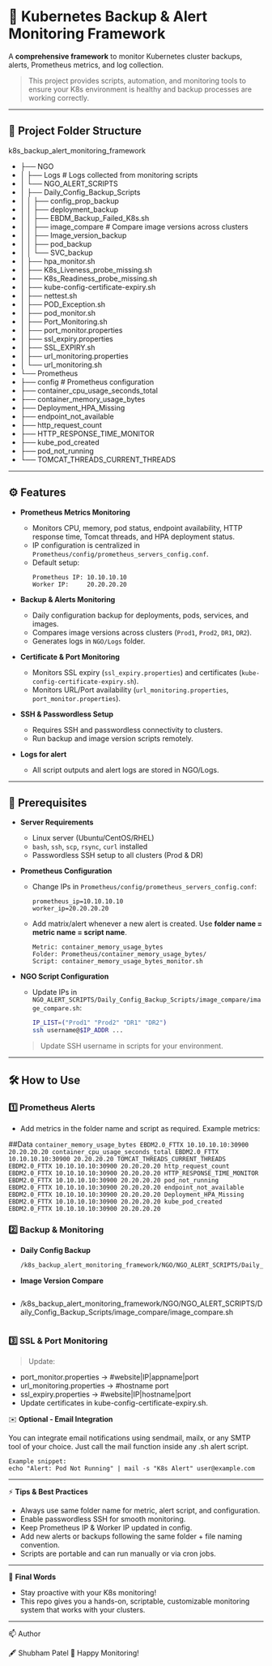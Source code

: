 # 🚀 Kubernetes Backup & Alert Monitoring Framework

A **comprehensive framework** to monitor Kubernetes cluster backups, alerts, Prometheus metrics, and log collection.  

> This project provides scripts, automation, and monitoring tools to ensure your K8s environment is healthy and backup processes are working correctly.

---

## 📁 Project Folder Structure

k8s_backup_alert_monitoring_framework
- ├── NGO
- │ ├── Logs # Logs collected from monitoring scripts
- │ └── NGO_ALERT_SCRIPTS
- │ ├── Daily_Config_Backup_Scripts
- │ │ ├── config_prop_backup
- │ │ ├── deployment_backup
- │ │ ├── EBDM_Backup_Failed_K8s.sh
- │ │ ├── image_compare # Compare image versions across clusters
- │ │ ├── Image_version_backup
- │ │ ├── pod_backup
- │ │ └── SVC_backup
- │ ├── hpa_monitor.sh
- │ ├── K8s_Liveness_probe_missing.sh
- │ ├── K8s_Readiness_probe_missing.sh
- │ ├── kube-config-certificate-expiry.sh
- │ ├── nettest.sh
- │ ├── POD_Exception.sh
- │ ├── pod_monitor.sh
- │ ├── Port_Monitoring.sh
- │ ├── port_monitor.properties
- │ ├── ssl_expiry.properties
- │ ├── SSL_EXPIRY.sh
- │ ├── url_monitoring.properties
- │ └── url_monitoring.sh
- └── Prometheus
- ├── config # Prometheus configuration
- ├── container_cpu_usage_seconds_total
- ├── container_memory_usage_bytes
- ├── Deployment_HPA_Missing
- ├── endpoint_not_available
- ├── http_request_count
- ├── HTTP_RESPONSE_TIME_MONITOR
- ├── kube_pod_created
- ├── pod_not_running
- └── TOMCAT_THREADS_CURRENT_THREADS


---

## ⚙️ Features

- **Prometheus Metrics Monitoring**  
  - Monitors CPU, memory, pod status, endpoint availability, HTTP response time, Tomcat threads, and HPA deployment status.
  - IP configuration is centralized in `Prometheus/config/prometheus_servers_config.conf`.
  - Default setup:  
    ```
    Prometheus IP: 10.10.10.10
    Worker IP:     20.20.20.20
    ```

- **Backup & Alerts Monitoring**  
  - Daily configuration backup for deployments, pods, services, and images.
  - Compares image versions across clusters (`Prod1`, `Prod2`, `DR1`, `DR2`).
  - Generates logs in `NGO/Logs` folder.

- **Certificate & Port Monitoring**  
  - Monitors SSL expiry (`ssl_expiry.properties`) and certificates (`kube-config-certificate-expiry.sh`).  
  - Monitors URL/Port availability (`url_monitoring.properties`, `port_monitor.properties`).

- **SSH & Passwordless Setup**  
  - Requires SSH and passwordless connectivity to clusters.
  - Run backup and image version scripts remotely.
 
- **Logs for alert**
  - All script outputs and alert logs are stored in NGO/Logs.  

---

## 📝 Prerequisites

- **Server Requirements**
  - Linux server (Ubuntu/CentOS/RHEL)
  - `bash`, `ssh`, `scp`, `rsync`, `curl` installed
  - Passwordless SSH setup to all clusters (Prod & DR)

- **Prometheus Configuration**
  - Change IPs in `Prometheus/config/prometheus_servers_config.conf`:
    
    ```text
    prometheus_ip=10.10.10.10
    worker_ip=20.20.20.20
    ```

  - Add matrix/alert whenever a new alert is created. Use **folder name = metric name = script name**.

    ```text
    Metric: container_memory_usage_bytes
    Folder: Prometheus/container_memory_usage_bytes/
    Script: container_memory_usage_bytes_monitor.sh
    ```

- **NGO Script Configuration**
  - Update IPs in `NGO_ALERT_SCRIPTS/Daily_Config_Backup_Scripts/image_compare/image_compare.sh`:


    ```bash
    IP_LIST=("Prod1" "Prod2" "DR1" "DR2")
    ssh username@$IP_ADDR ...
    ```
  > Update SSH username in scripts for your environment.

---

## 🛠️ How to Use

### 1️⃣ Prometheus Alerts
- Add metrics in the folder name and script as required. Example metrics:

 ##Data
    ```
    container_memory_usage_bytes EBDM2.0_FTTX 10.10.10.10:30900 20.20.20.20
    container_cpu_usage_seconds_total EBDM2.0_FTTX 10.10.10.10:30900 20.20.20.20
    TOMCAT_THREADS_CURRENT_THREADS EBDM2.0_FTTX 10.10.10.10:30900 20.20.20.20
    http_request_count EBDM2.0_FTTX 10.10.10.10:30900 20.20.20.20
    HTTP_RESPONSE_TIME_MONITOR EBDM2.0_FTTX 10.10.10.10:30900 20.20.20.20
    pod_not_running EBDM2.0_FTTX 10.10.10.10:30900 20.20.20.20
    endpoint_not_available EBDM2.0_FTTX 10.10.10.10:30900 20.20.20.20
    Deployment_HPA_Missing EBDM2.0_FTTX 10.10.10.10:30900 20.20.20.20
    kube_pod_created EBDM2.0_FTTX 10.10.10.10:30900 20.20.20.20
    ```


### 2️⃣ Backup & Monitoring

- **Daily Config Backup**
  
    ```bash
    /k8s_backup_alert_monitoring_framework/NGO/NGO_ALERT_SCRIPTS/Daily_Config_Backup_Scripts/Daily_Config_Backup_Scripts.sh
    ```
    
- **Image Version Compare**

    ```bash
- /k8s_backup_alert_monitoring_framework/NGO/NGO_ALERT_SCRIPTS/Daily_Config_Backup_Scripts/image_compare/image_compare.sh
    ```

### 3️⃣ SSL & Port Monitoring

> Update:

- port_monitor.properties → #website|IP|appname|port
- url_monitoring.properties → #hostname port
- ssl_expiry.properties → #website|IP|hostname|port
- Update certificates in kube-config-certificate-expiry.sh.
  

✉️ **Optional - Email Integration**

You can integrate email notifications using sendmail, mailx, or any SMTP tool of your choice. Just call the mail function inside any .sh alert script.

```
Example snippet:
echo "Alert: Pod Not Running" | mail -s "K8s Alert" user@example.com
```

---

⚡ **Tips & Best Practices**

- Always use same folder name for metric, alert script, and configuration.
- Enable passwordless SSH for smooth monitoring.
- Keep Prometheus IP & Worker IP updated in config.
- Add new alerts or backups following the same folder + file naming convention.
- Scripts are portable and can run manually or via cron jobs.
 
----

👋 **Final Words**
- Stay proactive with your K8s monitoring!
- This repo gives you a hands-on, scriptable, customizable monitoring system that works with your clusters.

-----

📫 Author

🖋️ Shubham Patel 🚀 Happy Monitoring!
